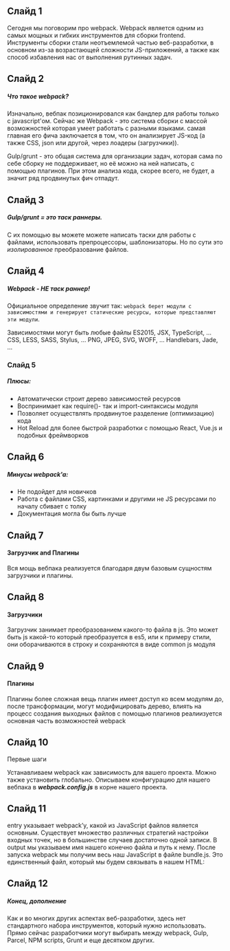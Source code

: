 ## Слайд 1
Сегодня мы поговорим про webpack.
Webpack является одним из самых мощных и гибких инструментов для сборки frontend.
Инструменты сборки стали неотъемлемой частью веб-разработки, в основном из-за возрастающей сложности JS-приложений, а также как способ избавления нас от выполнения рутинных задач.

## Слайд 2
##### Что такое webpack?
Изначально, вебпак позиционировался как бандлер для работы только с javascript'ом. Сейчас же Webpack - это система сборки с массой возможностей которая умеет работать с разными языками. самая главная его фича заключается в том, что он анализирует JS-код (а также CSS, json или другой, через лоадеры (загрузчики)).

Gulp/grunt - это общая система для организации задач, которая сама по себе сборку не поддерживает, но её можно на ней написать, с помощью плагинов. При этом анализа кода, скорее всего, не будет, а значит ряд продвинутых фич отпадут.

## Слайд 3
##### Gulp/grunt = это таск раннеры. 
С их помощью вы можете можете написать таски для работы с файлами, использовать препроцессоры, шаблонизаторы. Но по сути это *изолированное* преобразование файлов.

## Слайд 4
##### Webpack - НЕ таск раннер!
Официальное определение звучит так: ```webpack берет модули с зависимостями и генерирует статические ресурсы, которые представляют эти модули```.

Зависимостями могут быть любые файлы
ES2015, JSX, TypeScript, …
CSS, LESS, SASS, Stylus, …
PNG, JPEG, SVG, WOFF, …
Handlebars, Jade, …

 
### Слайд 5
##### Плюсы:
* Автоматически строит дерево зависимостей ресурсов
* Воспринимает как require()- так и import-синтаксисы модуля
* Позволяет осуществлять продвинутое разделение (оптимизацию) кода
* Hot Reload для более быстрой разработки с помощью React, Vue.js и подобных фреймворков

## Слайд 6
##### Минусы webpack'a:
* Не подойдет для новичков
* Работа с файлами CSS, картинками и другими не JS ресурсами по началу сбивает с толку
* Документация могла бы быть лучше

## Слайд 7
#### Загрузчик and Плагины
Вся мощь вебпака реализуется благодаря двум базовым сущностям загрузчики и плагины.


## Слайд 8
#### Загрузчики 
Загрузчик занимает преобразованием какого-то файла в js. Это может быть js какой-то который преобразуется в es5, или к примеру стили, они оборачиваются в строку и сохраняются в виде common js модуля  

## Слайд 9
#### Плагины
Плагины более сложная вещь плагин имеет доступ ко всем модулям до, после трансформации, могут модифицировать дерево, влиять на процесс создания выходных файлов
с помощью плагинов реалиизуется основная часть возможностей webpack


## Слайд 10
Первые шаги 

Устанавливаем webpack как зависимость для вашего проекта. Можно также установить глобально.
Описываем конфигурацию для нашего вебпака в <b><i>webpack.config.js</i></b> в корне нашего проекта.

## Слайд 11
entry указывает webpack’y, какой из JavaScript файлов является основным. Существует множество различных стратегий настройки входных точек, но в большинстве случаев достаточно одной записи. В output мы указываем имя нашего конечно файла и путь к нему. После запуска webpack мы получим весь наш JavaScript в файле bundle.js. Это единственный файл, который мы будем связывать в нашем HTML:

## Слайд 12

##### Конец, дополнение
Как и во многих других аспектах веб-разработки, здесь нет стандартного набора инструментов, который нужно использовать. Прямо сейчас разработчики могут выбирать между webpack, Gulp, Parcel, NPM scripts, Grunt и еще десятком других.
